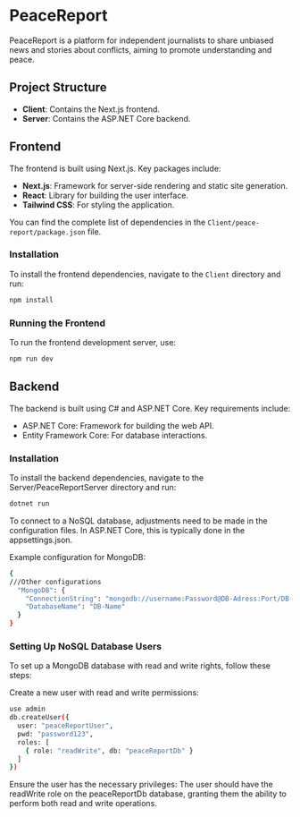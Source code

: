 # PeaceReport

PeaceReport is a platform for independent journalists to share unbiased news and stories about conflicts, aiming to promote understanding and peace.

## Project Structure

- **Client**: Contains the Next.js frontend.
- **Server**: Contains the ASP.NET Core backend.

## Frontend

The frontend is built using Next.js. Key packages include:

- **Next.js**: Framework for server-side rendering and static site generation.
- **React**: Library for building the user interface.
- **Tailwind CSS**: For styling the application.

You can find the complete list of dependencies in the `Client/peace-report/package.json` file.

### Installation

To install the frontend dependencies, navigate to the `Client` directory and run:

```sh
npm install
```

### Running the Frontend
To run the frontend development server, use:
```sh
npm run dev
```

## Backend
The backend is built using C# and ASP.NET Core. Key requirements include:

- ASP.NET Core: Framework for building the web API.
- Entity Framework Core: For database interactions.

### Installation
To install the backend dependencies, navigate to the Server/PeaceReportServer directory and run:
```sh
dotnet run
```

To connect to a NoSQL database, adjustments need to be made in the configuration files. In ASP.NET Core, this is typically done in the appsettings.json.

Example configuration for MongoDB:
```sh
{
///Other configurations
  "MongoDB": {
    "ConnectionString": "mongodb://username:Password@DB-Adress:Port/DB-Name",
    "DatabaseName": "DB-Name"
  }
}

```

### Setting Up NoSQL Database Users
To set up a MongoDB database with read and write rights, follow these steps:

Create a new user with read and write permissions:

```sh
use admin
db.createUser({
  user: "peaceReportUser",
  pwd: "password123",
  roles: [
    { role: "readWrite", db: "peaceReportDb" }
  ]
})
```
Ensure the user has the necessary privileges:
The user should have the readWrite role on the peaceReportDb database, granting them the ability to perform both read and write operations.
